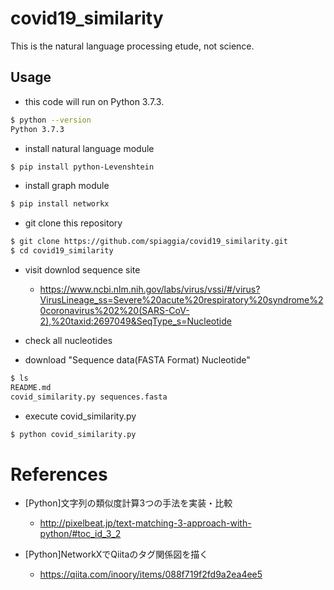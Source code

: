 # covid19_similarity

This is the natural language processing etude, not science.

## Usage

- this code will run on Python 3.7.3.

```bash
$ python --version
Python 3.7.3
```

- install natural language module

```bash
$ pip install python-Levenshtein
```
- install graph module

```bash
$ pip install networkx
```

- git clone this repository

```bash
$ git clone https://github.com/spiaggia/covid19_similarity.git
$ cd covid19_similarity

```

- visit downlod sequence site

  - https://www.ncbi.nlm.nih.gov/labs/virus/vssi/#/virus?VirusLineage_ss=Severe%20acute%20respiratory%20syndrome%20coronavirus%202%20(SARS-CoV-2),%20taxid:2697049&SeqType_s=Nucleotide

- check all nucleotides

- download "Sequence data(FASTA Format) Nucleotide"
```bash
$ ls
README.md
covid_similarity.py	sequences.fasta
```

- execute covid_similarity.py

```bash
$ python covid_similarity.py
```

# References

- [Python]文字列の類似度計算3つの手法を実装・比較
  - http://pixelbeat.jp/text-matching-3-approach-with-python/#toc_id_3_2

- [Python]NetworkXでQiitaのタグ関係図を描く
  - https://qiita.com/inoory/items/088f719f2fd9a2ea4ee5
